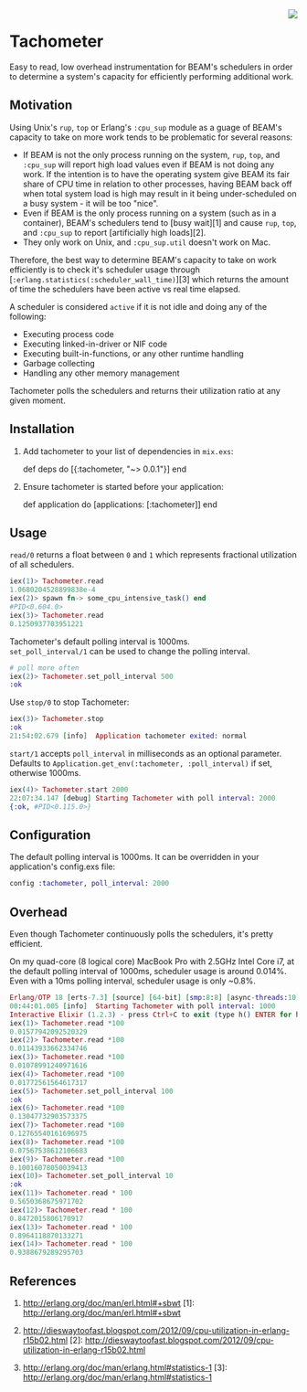 <img align="right" src="http://i.imgur.com/HzxXvu9.png">

# Tachometer

Easy to read, low overhead instrumentation for BEAM's schedulers in order to determine a system's capacity for efficiently performing additional work.

## Motivation

Using Unix's `rup`, `top` or Erlang's `:cpu_sup` module as a guage of BEAM's capacity
to take on more work tends to be problematic for several reasons:

* If BEAM is not the only process running on the system, `rup`, `top`, and `:cpu_sup` will report high load values even if BEAM is not doing any work.  If the intention is to have the operating system give BEAM its fair share of CPU time in relation to other processes, having BEAM back off when total system load is high may result in it being under-scheduled on a busy system - it will be too "nice".
* Even if BEAM is the only process running on a system (such as in a container), BEAM's schedulers tend to [busy wait][1] and cause `rup`, `top`, and `:cpu_sup` to report [artificially high loads][2].
* They only work on Unix, and `:cpu_sup.util` doesn't work on Mac.

Therefore, the best way to determine BEAM's capacity to take on work efficiently is to check it's scheduler usage through [`:erlang.statistics(:scheduler_wall_time)`][3] which returns the amount of time the schedulers have been active vs real time elapsed.

A scheduler is considered `active` if it is not idle and doing any of the following:
  - Executing process code
  - Executing linked-in-driver or NIF code
  - Executing built-in-functions, or any other runtime handling
  - Garbage collecting
  - Handling any other memory management

Tachometer polls the schedulers and returns their utilization ratio at any given moment.
  

## Installation
  1. Add tachometer to your list of dependencies in `mix.exs`:

        def deps do
          [{:tachometer, "~> 0.0.1"}]
        end

  2. Ensure tachometer is started before your application:

        def application do
          [applications: [:tachometer]]
        end

## Usage

`read/0` returns a float between `0` and `1` which represents fractional utilization of all schedulers.
```elixir
iex(1)> Tachometer.read
1.0680204528899838e-4
iex(2)> spawn fn-> some_cpu_intensive_task() end
#PID<0.604.0>
iex(3)> Tachometer.read
0.1250937703951221
```

Tachometer's default polling interval is 1000ms.  
`set_poll_interval/1` can be used to change the polling interval.
```elixir
# poll more often
iex(2)> Tachometer.set_poll_interval 500
:ok
```

Use `stop/0` to stop Tachometer:
```elixir
iex(3)> Tachometer.stop                  
:ok
21:54:02.679 [info]  Application tachometer exited: normal
```

`start/1` accepts `poll_interval` in milliseconds as an optional parameter.  
Defaults to `Application.get_env(:tachometer, :poll_interval)` if set, otherwise 1000ms.

```elixir
iex(4)> Tachometer.start 2000
22:07:34.147 [debug] Starting Tachometer with poll interval: 2000
{:ok, #PID<0.115.0>}
```

## Configuration

The default polling interval is 1000ms.  It can be overridden in your application's config.exs file:

```elixir
config :tachometer, poll_interval: 2000
```

## Overhead
Even though Tachometer continuously polls the schedulers, it's pretty efficient.

On my quad-core (8 logical core) MacBook Pro with 2.5GHz Intel Core i7, at the default polling interval of 1000ms, scheduler usage is around 0.014%.  Even with a 10ms polling interval, scheduler usage is only ~0.8%.

```elixir
Erlang/OTP 18 [erts-7.3] [source] [64-bit] [smp:8:8] [async-threads:10] [hipe] [kernel-poll:false] [dtrace]
00:44:01.005 [info]  Starting Tachometer with poll interval: 1000
Interactive Elixir (1.2.3) - press Ctrl+C to exit (type h() ENTER for help)
iex(1)> Tachometer.read *100
0.01577942092520329
iex(2)> Tachometer.read *100
0.01143933662334746
iex(3)> Tachometer.read *100
0.01078991240971616
iex(4)> Tachometer.read *100
0.01772561564617317
iex(5)> Tachometer.set_poll_interval 100
:ok
iex(6)> Tachometer.read *100            
0.13047732903573375
iex(7)> Tachometer.read *100
0.12765540161696975
iex(8)> Tachometer.read *100
0.07567538612106683
iex(9)> Tachometer.read *100
0.10016078050039413
iex(10)> Tachometer.set_poll_interval 10  
:ok
iex(11)> Tachometer.read * 100
0.5650368675971702
iex(12)> Tachometer.read * 100
0.8472015806170917
iex(13)> Tachometer.read * 100
0.8964118870133271
iex(14)> Tachometer.read * 100
0.9388679289295703
```

## References
1. http://erlang.org/doc/man/erl.html#+sbwt
[1]: http://erlang.org/doc/man/erl.html#+sbwt

2. http://dieswaytoofast.blogspot.com/2012/09/cpu-utilization-in-erlang-r15b02.html
[2]: http://dieswaytoofast.blogspot.com/2012/09/cpu-utilization-in-erlang-r15b02.html

3. http://erlang.org/doc/man/erlang.html#statistics-1
[3]: http://erlang.org/doc/man/erlang.html#statistics-1
